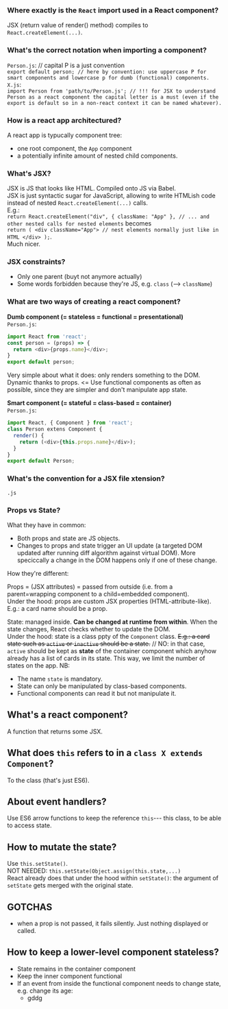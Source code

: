 ### Where exactly is the `React` import used in a React component?   
JSX (return value of render() method) compiles to `React.createElement(...)`.    

### What's the correct notation when importing a component?  
`Person.js`: // capital P is a just convention  
`export default person; // here by convention: use uppercase P for smart components and lowercase p for dumb (functional) components.`  
`X.js`:   
`import Person from 'path/to/Person.js'; // !!! for JSX to understand Person as a react component the capital letter is a must (even if the export is default so in a non-react context it can be named whatever).` 

### How is a react app architectured?  
A react app is typucally component tree:  
* one root component, the `App` component   
* a potentially infinite amount of nested child components.

### What's JSX?  
JSX is JS that looks like HTML. Compiled onto JS via Babel.  
JSX is just syntactic sugar for JavaScript, allowing to write HTMLish code instead of nested `React.createElement(...)` calls.  
E.g.:   
`return React.createElement("div", { className: "App" }, // ... and other nested calls for nested elements` 
becomes  
    `return (
      <div className="App">
        // nest elements normally just like in HTML
      </div>
    );`.  
    Much nicer.



### JSX constraints? 
* Only one parent (buyt not anymore actually)  
* Some words forbidden because they're JS, e.g. `class` (--> `className`) 

### What are two ways of creating a react component?  
**Dumb component (= stateless = functional = presentational)**  
`Person.js`:   
```javascript
import React from 'react';   
const person = (props) => {  
  return <div>{props.name}</div>;  
}  
export default person;
```   
Very simple about what it does: only renders something to the DOM. Dynamic thanks to props. <= Use functional components as often as possible, since they are simpler and don't manipulate app state.

**Smart component (= stateful = class-based = container)**   
`Person.js`:   
```javascript
import React, { Component } from 'react';   
class Person extens Component {  
  render() {
    return (<div>{this.props.name}</div>);  
  }
}  
export default Person;
```   

### What's the convention for a JSX file xtension?  
`.js`

### Props vs State?    
What they have in common:  
* Both props and state are JS objects.   
* Changes to props and state trigger an UI update (a targeted DOM updated after running diff algorithm against virtual DOM). More speciccally a change in the DOM happens only if one of these change.  

How they're different:  

Props = (JSX attributes) = passed from outside (i.e. from a parent=wrapping
component to a child=embedded component).   
Under the hood: props are custom JSX properties (HTML-attribute-like). 
E.g.: a card name should be a prop.   

State: managed inside. 
**Can be changed at runtime from within**. When the state changes, React checks whether to update the DOM.  
Under the hood: state is a class ppty of the `Component` class.
~~E.g.: a card state such as `active` or `inactive` should be a state.~~ // NO: in that case, `active` should be kept as **state** of the container component which anyhow already has a list of cards in its state. This way, we limit the number of states on the app.
NB:   
* The name `state` is mandatory.  
* State can only be manipulated by class-based components.  
* Functional components can read it but not manipulate it.

## What's a react component?  
A function that returns some JSX. 

## What does `this` refers to in a `class X extends Component`?  
To the class (that's just ES6). 

## About event handlers? 
Use ES6 arrow functions to keep the reference `this`--- this class, to be able to access state. 

## How to mutate the state? 
Use `this.setState()`.  
NOT NEEDED: `this.setState(Object.assign(this.state,...)`  
React already does that under the hood within `setState()`: the argument of `setState` gets merged with the
original state.  

## GOTCHAS  
* when a prop is not passed, it fails silently. Just nothing displayed or called.  

## How to keep a lower-level component stateless?  
* State remains in the container component  
* Keep the inner component functional  
* If an event from inside the functional component needs to change state, e.g. change its age:  
   *  gddg

